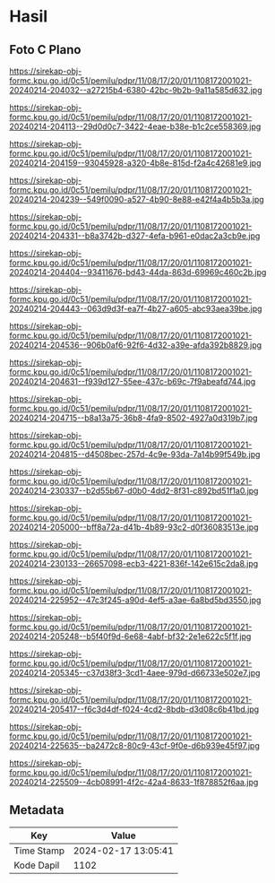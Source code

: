 # Hasil

## Foto C Plano

https://sirekap-obj-formc.kpu.go.id/0c51/pemilu/pdpr/11/08/17/20/01/1108172001021-20240214-204032--a27215b4-6380-42bc-9b2b-9a11a585d632.jpg

https://sirekap-obj-formc.kpu.go.id/0c51/pemilu/pdpr/11/08/17/20/01/1108172001021-20240214-204113--29d0d0c7-3422-4eae-b38e-b1c2ce558369.jpg

https://sirekap-obj-formc.kpu.go.id/0c51/pemilu/pdpr/11/08/17/20/01/1108172001021-20240214-204159--93045928-a320-4b8e-815d-f2a4c42681e9.jpg

https://sirekap-obj-formc.kpu.go.id/0c51/pemilu/pdpr/11/08/17/20/01/1108172001021-20240214-204239--549f0090-a527-4b90-8e88-e42f4a4b5b3a.jpg

https://sirekap-obj-formc.kpu.go.id/0c51/pemilu/pdpr/11/08/17/20/01/1108172001021-20240214-204331--b8a3742b-d327-4efa-b961-e0dac2a3cb9e.jpg

https://sirekap-obj-formc.kpu.go.id/0c51/pemilu/pdpr/11/08/17/20/01/1108172001021-20240214-204404--93411676-bd43-44da-863d-69969c460c2b.jpg

https://sirekap-obj-formc.kpu.go.id/0c51/pemilu/pdpr/11/08/17/20/01/1108172001021-20240214-204443--063d9d3f-ea7f-4b27-a605-abc93aea39be.jpg

https://sirekap-obj-formc.kpu.go.id/0c51/pemilu/pdpr/11/08/17/20/01/1108172001021-20240214-204536--906b0af6-92f6-4d32-a39e-afda392b8829.jpg

https://sirekap-obj-formc.kpu.go.id/0c51/pemilu/pdpr/11/08/17/20/01/1108172001021-20240214-204631--f939d127-55ee-437c-b69c-7f9abeafd744.jpg

https://sirekap-obj-formc.kpu.go.id/0c51/pemilu/pdpr/11/08/17/20/01/1108172001021-20240214-204715--b8a13a75-36b8-4fa9-8502-4927a0d319b7.jpg

https://sirekap-obj-formc.kpu.go.id/0c51/pemilu/pdpr/11/08/17/20/01/1108172001021-20240214-204815--d4508bec-257d-4c9e-93da-7a14b99f549b.jpg

https://sirekap-obj-formc.kpu.go.id/0c51/pemilu/pdpr/11/08/17/20/01/1108172001021-20240214-230337--b2d55b67-d0b0-4dd2-8f31-c892bd51f1a0.jpg

https://sirekap-obj-formc.kpu.go.id/0c51/pemilu/pdpr/11/08/17/20/01/1108172001021-20240214-205000--bff8a72a-d41b-4b89-93c2-d0f36083513e.jpg

https://sirekap-obj-formc.kpu.go.id/0c51/pemilu/pdpr/11/08/17/20/01/1108172001021-20240214-230133--26657098-ecb3-4221-836f-142e615c2da8.jpg

https://sirekap-obj-formc.kpu.go.id/0c51/pemilu/pdpr/11/08/17/20/01/1108172001021-20240214-225952--47c3f245-a90d-4ef5-a3ae-6a8bd5bd3550.jpg

https://sirekap-obj-formc.kpu.go.id/0c51/pemilu/pdpr/11/08/17/20/01/1108172001021-20240214-205248--b5f40f9d-6e68-4abf-bf32-2e1e622c5f1f.jpg

https://sirekap-obj-formc.kpu.go.id/0c51/pemilu/pdpr/11/08/17/20/01/1108172001021-20240214-205345--c37d38f3-3cd1-4aee-979d-d66733e502e7.jpg

https://sirekap-obj-formc.kpu.go.id/0c51/pemilu/pdpr/11/08/17/20/01/1108172001021-20240214-205417--f6c3d4df-f024-4cd2-8bdb-d3d08c6b41bd.jpg

https://sirekap-obj-formc.kpu.go.id/0c51/pemilu/pdpr/11/08/17/20/01/1108172001021-20240214-225635--ba2472c8-80c9-43cf-9f0e-d6b939e45f97.jpg

https://sirekap-obj-formc.kpu.go.id/0c51/pemilu/pdpr/11/08/17/20/01/1108172001021-20240214-225509--4cb08991-4f2c-42a4-8633-1f878852f6aa.jpg


## Metadata

| Key        | Value               |
| ---------- | ------------------- |
| Time Stamp | 2024-02-17 13:05:41 |
| Kode Dapil | 1102                |



